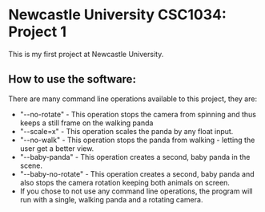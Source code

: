 Newcastle University CSC1034: Project 1
===
This is my first project at Newcastle University.

How to use the software:
---
There are many command line operations available to this project, they are:
* "--no-rotate" - This operation stops the camera from spinning and thus keeps a still frame on the walking panda
* "--scale=x" - This operation scales the panda by any float input.
* "--no-walk" - This operation stops the panda from walking - letting the user get a better view.
* "--baby-panda" - This operation creates a second, baby panda in the scene.
* "--baby-no-rotate" - This operation creates a second, baby panda and also stops the camera rotation keeping both animals on screen.
* If you chose to not use any command line operations, the program will run with a single, walking panda and a rotating camera.
